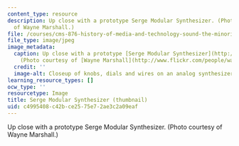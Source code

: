 ```yaml
---
content_type: resource
description: Up close with a prototype Serge Modular Synthesizer. (Photo courtesy
  of Wayne Marshall.)
file: /courses/cms-876-history-of-media-and-technology-sound-the-minority-report-radical-music-of-the-past-100-years-spring-2006/c4995408c42bce2575e72ae3c2a09eaf_cms-876s06-th.jpg
file_type: image/jpeg
image_metadata:
  caption: Up close with a prototype [Serge Modular Synthesizer](http://www.serge-fans.com/index.htm).
    (Photo courtesy of [Wayne Marshall](http://www.flickr.com/people/wayneandwax/).)
  credit: ''
  image-alt: Closeup of knobs, dials and wires on an analog synthesizer.
learning_resource_types: []
ocw_type: ''
resourcetype: Image
title: Serge Modular Synthesizer (thumbnail)
uid: c4995408-c42b-ce25-75e7-2ae3c2a09eaf
---
```

Up close with a prototype Serge Modular Synthesizer. (Photo courtesy of Wayne Marshall.)

